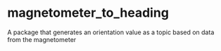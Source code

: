 # magnetometer_to_heading

A package that generates an orientation value as a topic based on data from the magnetometer